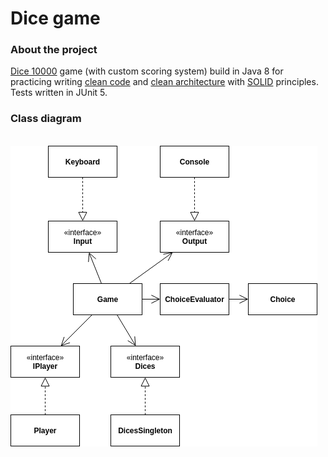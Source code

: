 # Dice game
### About the project
[Dice 10000](https://en.wikipedia.org/wiki/Dice_10000) game (with custom scoring system) build in Java 8 for practicing writing [clean code](https://www.amazon.com/Clean-Code-Handbook-Software-Craftsmanship-ebook/dp/B001GSTOAM) and [clean architecture](https://www.amazon.com/Clean-Architecture-Craftsmans-Software-Structure/dp/0134494164) with [SOLID](https://en.wikipedia.org/wiki/SOLID) principles. Tests written in JUnit 5.

### Class diagram
\
![class diagram](Documentation/UML.png)